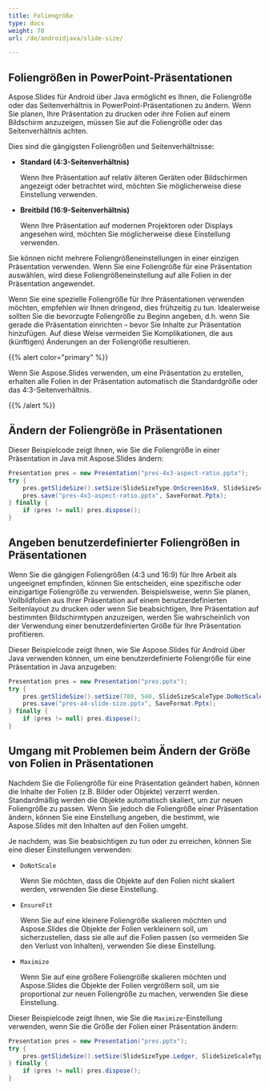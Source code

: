 ```yaml
---
title: Foliengröße
type: docs
weight: 70
url: /de/androidjava/slide-size/

---
```


## Foliengrößen in PowerPoint-Präsentationen

Aspose.Slides für Android über Java ermöglicht es Ihnen, die Foliengröße oder das Seitenverhältnis in PowerPoint-Präsentationen zu ändern. Wenn Sie planen, Ihre Präsentation zu drucken oder ihre Folien auf einem Bildschirm anzuzeigen, müssen Sie auf die Foliengröße oder das Seitenverhältnis achten.

Dies sind die gängigsten Foliengrößen und Seitenverhältnisse:

- **Standard (4:3-Seitenverhältnis)**

  Wenn Ihre Präsentation auf relativ älteren Geräten oder Bildschirmen angezeigt oder betrachtet wird, möchten Sie möglicherweise diese Einstellung verwenden. 

- **Breitbild (16:9-Seitenverhältnis)** 

  Wenn Ihre Präsentation auf modernen Projektoren oder Displays angesehen wird, möchten Sie möglicherweise diese Einstellung verwenden. 

Sie können nicht mehrere Foliengrößeneinstellungen in einer einzigen Präsentation verwenden. Wenn Sie eine Foliengröße für eine Präsentation auswählen, wird diese Foliengrößeneinstellung auf alle Folien in der Präsentation angewendet. 

Wenn Sie eine spezielle Foliengröße für Ihre Präsentationen verwenden möchten, empfehlen wir Ihnen dringend, dies frühzeitig zu tun. Idealerweise sollten Sie die bevorzugte Foliengröße zu Beginn angeben, d.h. wenn Sie gerade die Präsentation einrichten – bevor Sie Inhalte zur Präsentation hinzufügen. Auf diese Weise vermeiden Sie Komplikationen, die aus (künftigen) Änderungen an der Foliengröße resultieren. 

{{% alert color="primary" %}} 

 Wenn Sie Aspose.Slides verwenden, um eine Präsentation zu erstellen, erhalten alle Folien in der Präsentation automatisch die Standardgröße oder das 4:3-Seitenverhältnis.

{{% /alert %}} 

## Ändern der Foliengröße in Präsentationen 

 Dieser Beispielcode zeigt Ihnen, wie Sie die Foliengröße in einer Präsentation in Java mit Aspose.Slides ändern:

```java
Presentation pres = new Presentation("pres-4x3-aspect-ratio.pptx");
try {
    pres.getSlideSize().setSize(SlideSizeType.OnScreen16x9, SlideSizeScaleType.DoNotScale);
    pres.save("pres-4x3-aspect-ratio.pptx", SaveFormat.Pptx);
} finally {
    if (pres != null) pres.dispose();
}
```

## Angeben benutzerdefinierter Foliengrößen in Präsentationen

Wenn Sie die gängigen Foliengrößen (4:3 und 16:9) für Ihre Arbeit als ungeeignet empfinden, können Sie entscheiden, eine spezifische oder einzigartige Foliengröße zu verwenden. Beispielsweise, wenn Sie planen, Vollbildfolien aus Ihrer Präsentation auf einem benutzerdefinierten Seitenlayout zu drucken oder wenn Sie beabsichtigen, Ihre Präsentation auf bestimmten Bildschirmtypen anzuzeigen, werden Sie wahrscheinlich von der Verwendung einer benutzerdefinierten Größe für Ihre Präsentation profitieren. 

Dieser Beispielcode zeigt Ihnen, wie Sie Aspose.Slides für Android über Java verwenden können, um eine benutzerdefinierte Foliengröße für eine Präsentation in Java anzugeben:

```java
Presentation pres = new Presentation("pres.pptx");
try {
    pres.getSlideSize().setSize(780, 540, SlideSizeScaleType.DoNotScale); // A4-Papiergröße
    pres.save("pres-a4-slide-size.pptx", SaveFormat.Pptx);
} finally {
    if (pres != null) pres.dispose();
}
```

## Umgang mit Problemen beim Ändern der Größe von Folien in Präsentationen

Nachdem Sie die Foliengröße für eine Präsentation geändert haben, können die Inhalte der Folien (z.B. Bilder oder Objekte) verzerrt werden. Standardmäßig werden die Objekte automatisch skaliert, um zur neuen Foliengröße zu passen. Wenn Sie jedoch die Foliengröße einer Präsentation ändern, können Sie eine Einstellung angeben, die bestimmt, wie Aspose.Slides mit den Inhalten auf den Folien umgeht.

Je nachdem, was Sie beabsichtigen zu tun oder zu erreichen, können Sie eine dieser Einstellungen verwenden:

- `DoNotScale`

  Wenn Sie möchten, dass die Objekte auf den Folien nicht skaliert werden, verwenden Sie diese Einstellung.

- `EnsureFit`

  Wenn Sie auf eine kleinere Foliengröße skalieren möchten und Aspose.Slides die Objekte der Folien verkleinern soll, um sicherzustellen, dass sie alle auf die Folien passen (so vermeiden Sie den Verlust von Inhalten), verwenden Sie diese Einstellung. 

- `Maximize`

  Wenn Sie auf eine größere Foliengröße skalieren möchten und Aspose.Slides die Objekte der Folien vergrößern soll, um sie proportional zur neuen Foliengröße zu machen, verwenden Sie diese Einstellung. 

Dieser Beispielcode zeigt Ihnen, wie Sie die `Maximize`-Einstellung verwenden, wenn Sie die Größe der Folien einer Präsentation ändern:

```java
Presentation pres = new Presentation("pres.pptx");
try {
    pres.getSlideSize().setSize(SlideSizeType.Ledger, SlideSizeScaleType.Maximize);
} finally {
    if (pres != null) pres.dispose();
}
```